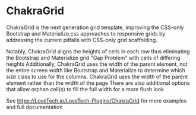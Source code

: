 # ChakraGrid
ChakraGrid is the next generation grid template, improving the CSS-only Bootstrap and Materialize.css approaches to responsive grids by addressing the current pitfalls with CSS-only grid scaffolding.  

   Notably, ChakraGrid aligns the heights of cells in each row thus eliminating the Bootstrap and Materialize grid "Gap Problem" with cells of differing heights
   Additionally, ChakraGrid uses the width of the parent element, not the entire screen width like Bootstrap and Materialize to determine which size class to use for the columns.
   ChakraGrid uses the width of the parent element rather than the width of the page
   There are also additional options that allow orphan cell(s) to fill the full width for a more flush look

See https://LoveTech.io/LoveTech-Plugins/ChakraGrid for more examples and full documentation
